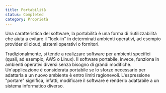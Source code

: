 ```yaml
---
title: Portabilità
status: Completed
category: Proprietà
---
```


Una caratteristica del software, la portabilità è una forma di riutilizzabilità che aiuta a evitare il "lock-in" in determinati ambienti operativi, ad esempio provider di cloud, sistemi operativi o fornitori. 

Tradizionalmente, si tende a realizzare software per ambienti specifici (quali, ad esempio, AWS o Linux). Il software portabile, invece, funziona in ambienti operativi diversi senza bisogno di grandi modifiche. Un'applicazione è considerata portabile se lo sforzo necessario per adattarla a un nuovo ambiente è entro limiti ragionevoli. L'espressione "portare" significa, infatti, modificare il software e renderlo adattabile a un sistema informatico diverso.
